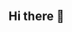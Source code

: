 ## Hi there 👋

<!--
**shadabsheikh98/shadabsheikh98** is a ✨ _special_ ✨ repository because its `README.md` (this file) appears on your GitHub profile.

Here are some ideas to get you started:

- 🔭 I’m currently working on own Skills Improving
- 🌱 I’m currently learning Introduction to GitHub
- 👯 I’m looking to collaborate on any platform
- 🤔 I’m looking for help with allpeoples on Github
-->
